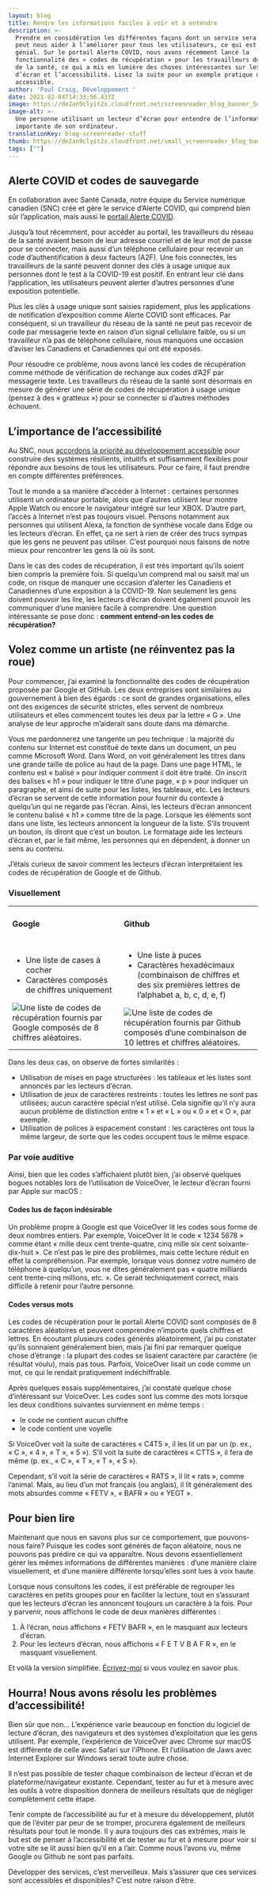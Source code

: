 ```yaml
---
layout: blog
title: Rendre les informations faciles à voir et à entendre
description: >-
  Prendre en considération les différentes façons dont un service sera utilisé
  peut nous aider à l’améliorer pour tous les utilisateurs, ce qui est plutôt
  génial. Sur le portail Alerte COVID, nous avons récemment lancé la
  fonctionnalité des « codes de récupération » pour les travailleurs du réseau
  de la santé, ce qui a mis en lumière des choses intéressantes sur les lecteurs
  d’écran et l’accessibilité. Lisez la suite pour un exemple pratique de design
  accessible.
author: 'Paul Craig, Développement '
date: 2021-02-04T14:33:56.437Z
image: https://de2an9clyit2x.cloudfront.net/screenreader_blog_banner_5e9a928d1d.jpg
image-alt: >-
  Une personne utilisant un lecteur d’écran pour entendre de l’information
  importante de son ordinateur.
translationKey: blog-screenreader-stuff
thumb: https://de2an9clyit2x.cloudfront.net/small_screenreader_blog_banner_5e9a928d1d.jpg
tags: [""]
---
```

## Alerte COVID et codes de sauvegarde

En collaboration avec Santé Canada, notre équipe du Service numérique canadien (SNC) crée et gère le service d’Alerte COVID, qui comprend bien sûr l’application, mais aussi le [portail Alerte COVID](https://numerique.canada.ca/2020/09/03/r%C3%A9pondre-aux-besoins-des-autorit%C3%A9s-sanitaires-pour-d%C3%A9ployer-alerte-covid-partout-au-canada/).

Jusqu’à tout récemment, pour accéder au portail, les travailleurs du réseau de la santé avaient besoin de leur adresse courriel et de leur mot de passe pour se connecter, mais aussi d’un téléphone cellulaire pour recevoir un code d’authentification à deux facteurs (A2F). Une fois connectés, les travailleurs de la santé peuvent donner des clés à usage unique aux personnes dont le test à la COVID-19 est positif. En entrant leur clé dans l’application, les utilisateurs peuvent alerter d’autres personnes d’une exposition potentielle.

Plus les clés à usage unique sont saisies rapidement, plus les applications de notification d’exposition comme Alerte COVID sont efficaces. Par conséquent, si un travailleur du réseau de la santé ne peut pas recevoir de code par messagerie texte en raison d’un signal cellulaire faible, ou si un travailleur n’a pas de téléphone cellulaire, nous manquons une occasion d’aviser les Canadiens et Canadiennes qui ont été exposés.

Pour résoudre ce problème, nous avons lancé les codes de récupération comme méthode de vérification de rechange aux codes d’A2F par messagerie texte. Les travailleurs du réseau de la santé sont désormais en mesure de générer une série de codes de récupération à usage unique (pensez à des « gratteux ») pour se connecter si d’autres méthodes échouent.

## L’importance de l’accessibilité

Au SNC, nous [accordons la priorité au développement accessible](https://numerique.canada.ca/2020/10/02/d%C3%A9velopper-un-service-efficace-de-notification-dexposition-comme-alerte-covid/) pour construire des systèmes résilients, intuitifs et suffisamment flexibles pour répondre aux besoins de tous les utilisateurs. Pour ce faire, il faut prendre en compte différentes préférences.

Tout le monde a sa manière d’accéder à Internet : certaines personnes utilisent un ordinateur portable, alors que d’autres utilisent leur montre Apple Watch ou encore le navigateur intégré sur leur XBOX. D’autre part, l’accès à Internet n’est pas toujours visuel. Pensons notamment aux personnes qui utilisent Alexa, la fonction de synthèse vocale dans Edge ou les lecteurs d’écran. En effet, ça ne sert à rien de créer des trucs sympas que les gens ne peuvent pas utiliser. C’est pourquoi nous faisons de notre mieux pour rencontrer les gens là où ils sont.

Dans le cas des codes de récupération, il est très important qu’ils soient bien compris la première fois. Si quelqu’un comprend mal ou saisit mal un code, on risque de manquer une occasion d’alerter les Canadiens et Canadiennes d’une exposition à la COVID-19. Non seulement les gens doivent pouvoir les lire, les lecteurs d’écran doivent également pouvoir les communiquer d’une manière facile à comprendre. Une question intéressante se pose donc : **comment entend-on les codes de récupération?**

## Volez comme un artiste (ne réinventez pas la roue)

Pour commencer, j’ai examiné la fonctionnalité des codes de récupération proposée par Google et GitHub. Les deux entreprises sont similaires au gouvernement à bien des égards : ce sont de grandes organisations, elles ont des exigences de sécurité strictes, elles servent de nombreux utilisateurs et elles commencent toutes les deux par la lettre « G ». Une analyse de leur approche m’aiderait sans doute dans ma démarche.

Vous me pardonnerez une tangente un peu technique : la majorité du contenu sur Internet est constitué de texte dans un document, un peu comme Microsoft Word. Dans Word, on voit généralement les titres dans une grande taille de police au haut de la page. Dans une page HTML, le contenu est « balisé » pour indiquer comment il doit être traité. On inscrit des balises « h1 » pour indiquer le titre d’une page, « p » pour indiquer un paragraphe, et ainsi de suite pour les listes, les tableaux, etc. Les lecteurs d’écran se servent de cette information pour fournir du contexte à quelqu’un qui ne regarde pas l’écran. Ainsi, les lecteurs d’écran annoncent le contenu balisé « h1 » comme titre de la page. Lorsque les éléments sont dans une liste, les lecteurs annoncent la longueur de la liste. S’ils trouvent un bouton, ils diront que c’est un bouton. Le formatage aide les lecteurs d’écran et, par le fait même, les personnes qui en dépendent, à donner un sens au contenu.

J’étais curieux de savoir comment les lecteurs d’écran interprétaient les codes de récupération de Google et de Github.

### Visuellement

<table>
  <tbody>
      <tr>
          <td>
          <h4 class="bolded">Google</h4>
           </td>
          <td>
          <h4 class="bolded">Github</h4>
          </td>
      </tr>
      <tr>
          <td>
          <ul>
             <li>Une liste de cases à cocher</li>
             <li>Caractères composés de chiffres uniquement</li>
          </ul>
          <img src="https://de2an9clyit2x.cloudfront.net/screenreader_blog_google_9d054056bb.jpg" alt="Une liste de codes de récupération fournis par Google composés de 8 chiffres aléatoires.">
           </td>
         <td>
          <ul>
             <li>Une liste à puces</li>
             <li>Caractères hexadécimaux (combinaison de chiffres et des six premières lettres de l’alphabet a, b, c, d, e, f)</li>
          </ul>
          <img src="https://de2an9clyit2x.cloudfront.net/screenreader_blog_github_03bcadc8b6.jpg" alt="Une liste de codes de récupération fournis par Github composés d’une combinaison de 10 lettres et chiffres aléatoires.">
           </td>
      </tr>
  </tbody>
  </table>

Dans les deux cas, on observe de fortes similarités :

* Utilisation de mises en page structurées : les tableaux et les listes sont annoncés par les lecteurs d’écran.
* Utilisation de jeux de caractères restreints : toutes les lettres ne sont pas utilisées; aucun caractère spécial n’est utilisé. Cela signifie qu’il n’y aura aucun problème de distinction entre « 1 » et « L » ou « 0 » et « O », par exemple.
* Utilisation de polices à espacement constant : les caractères ont tous la même largeur, de sorte que les codes occupent tous le même espace.

### Par voie auditive

Ainsi, bien que les codes s’affichaient plutôt bien, j’ai observé quelques bogues notables lors de l’utilisation de VoiceOver, le lecteur d’écran fourni par Apple sur macOS :

#### Codes lus de façon indésirable
Un problème propre à Google est que VoiceOver lit les codes sous forme de deux nombres entiers. Par exemple, VoiceOver lit le code « 1234 5678 » comme étant « mille deux cent trente-quatre, cinq mille six cent soixante-dix-huit ». Ce n’est pas le pire des problèmes, mais cette lecture réduit en effet la compréhension. Par exemple, lorsque vous donnez votre numéro de téléphone à quelqu’un, vous ne dites généralement pas « quatre milliards cent trente-cinq millions, etc. ». Ce serait techniquement correct, mais difficile à retenir pour l’autre personne.
#### Codes versus mots
Les codes de récupération pour le portail Alerte COVID sont composés de 8 caractères aléatoires et peuvent comprendre n’importe quels chiffres et lettres. En écoutant plusieurs codes générés aléatoirement, j’ai pu constater qu’ils sonnaient généralement bien, mais j’ai fini par remarquer quelque chose d’étrange : la plupart des codes se lisaient caractère par caractère (le résultat voulu), mais pas tous. Parfois, VoiceOver lisait un code comme un mot, ce qui le rendait pratiquement indéchiffrable.

Après quelques essais supplémentaires, j’ai constaté quelque chose d’intéressant sur VoiceOver. Les codes sont lus comme des mots lorsque les deux conditions suivantes surviennent en même temps :

* le code ne contient aucun chiffre
* le code contient une voyelle

Si VoiceOver voit la suite de caractères « C4T5 », il les lit un par un (p. ex., « C », « 4 », « T », « 5 »). S’il voit la suite de caractères « CTTS », il fera de même (p. ex., « C », « T », « T », « S »).

Cependant, s’il voit la série de caractères « RATS », il lit « rats », comme l’animal. Mais, au lieu d’un mot français (ou anglais), il lit généralement des mots absurdes comme « FETV », « BAFR » ou « YEGT ».

## Pour bien lire

Maintenant que nous en savons plus sur ce comportement, que pouvons-nous faire? Puisque les codes sont générés de façon aléatoire, nous ne pouvons pas prédire ce qui va apparaître. Nous devons essentiellement gérer les mêmes informations de différentes manières : d’une manière claire visuellement, et d’une manière différente lorsqu’elles sont lues à voix haute.

Lorsque nous consultons les codes, il est préférable de regrouper les caractères en petits groupes pour en faciliter la lecture, tout en s’assurant que les lecteurs d’écran les annoncent toujours un caractère à la fois. Pour y parvenir, nous affichons le code de deux manières différentes :
1. À l’écran, nous affichons « FETV BAFR », en le masquant aux lecteurs d’écran.
2. Pour les lecteurs d’écran, nous affichons « F E T V B A F R », en le masquant visuellement.

Et voilà la version simplifiée. [Écrivez-moi](https://twitter.com/pcraig3) si vous voulez en savoir plus.

## Hourra! Nous avons résolu les problèmes d’accessibilité!

Bien sûr que non... L’expérience varie beaucoup en fonction du logiciel de lecture d’écran, des navigateurs et des systèmes d’exploitation que les gens utilisent. Par exemple, l’expérience de VoiceOver avec Chrome sur macOS est différente de celle avec Safari sur l’iPhone. Et l’utilisation de Jaws avec Internet Explorer sur Windows serait toute autre chose.

Il n’est pas possible de tester chaque combinaison de lecteur d’écran et de plateforme/navigateur existante. Cependant, tester au fur et à mesure avec les outils à votre disposition donnera de meilleurs résultats que de négliger complètement cette étape.

Tenir compte de l’accessibilité au fur et à mesure du développement, plutôt que de l’éviter par peur de se tromper, procurera également de meilleurs résultats pour tout le monde. Il y aura toujours des cas extrêmes, mais le but est de penser à l’accessibilité et de tester au fur et à mesure pour voir si votre site se lit aussi bien qu’il en a l’air. Comme nous l’avons vu, même Google ou Github ne sont pas parfaits.

Développer des services, c’est merveilleux. Mais s’assurer que ces services sont accessibles et disponibles? C’est notre raison d’être.
